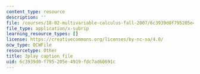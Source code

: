 ```yaml
---
content_type: resource
description: ''
file: /courses/18-02-multivariable-calculus-fall-2007/6c3939d0f795205e4919fdc7ad60691c_tzoYhe3H5dM.srt
file_type: application/x-subrip
learning_resource_types: []
license: https://creativecommons.org/licenses/by-nc-sa/4.0/
ocw_type: OCWFile
resourcetype: Other
title: 3play caption file
uid: 6c3939d0-f795-205e-4919-fdc7ad60691c
---
```

